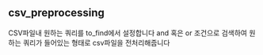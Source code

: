 ## csv_preprocessing
CSV파일내 원하는 쿼리를 to_find에서 설정합니다 and 혹은 or 조건으로 검색하여 원하는 쿼리가 들어있는 형태로 csv파일을 전처리해줍니다
